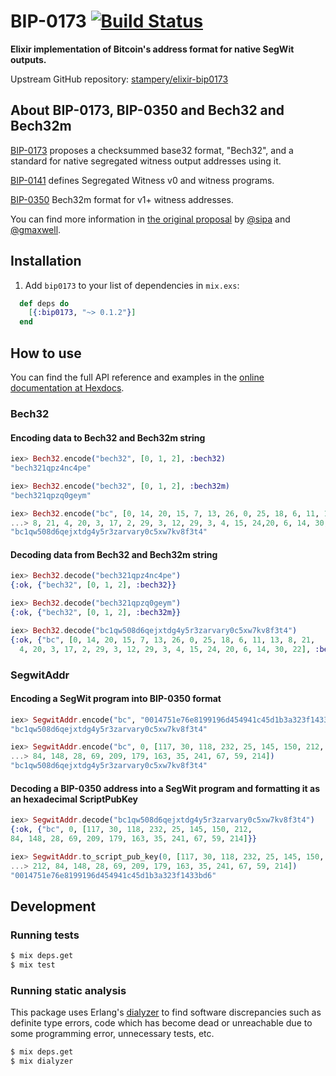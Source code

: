 # BIP-0173 [![Build Status](https://travis-ci.org/stampery/elixir-bip0173.svg?branch=master)](https://travis-ci.org/stampery/elixir-bip0173)

**Elixir implementation of Bitcoin's address format for native SegWit outputs.**

Upstream GitHub repository: [stampery/elixir-bip0173](https://github.com/stampery/elixir-bip0173)

## About BIP-0173, BIP-0350 and Bech32 and Bech32m

[BIP-0173](https://github.com/bitcoin/bips/blob/master/bip-0173.mediawiki) proposes a checksummed base32 format, "Bech32", and a standard for native segregated witness output addresses using it.

[BIP-0141](https://github.com/bitcoin/bips/blob/master/bip-0141.mediawiki) defines Segregated Witness v0 and witness programs.

[BIP-0350](https://github.com/bitcoin/bips/blob/master/bip-0350.mediawiki) Bech32m format for v1+ witness addresses.

You can find more information in [the original proposal](https://github.com/bitcoin/bips/blob/master/bip-0173.mediawiki) by [@sipa](https://github.com/sipa) and [@gmaxwell](https://github.com/gmaxwell).

## Installation

  1. Add `bip0173` to your list of dependencies in `mix.exs`:

```elixir
  def deps do
    [{:bip0173, "~> 0.1.2"}]
  end
```

## How to use

You can find the full API reference and examples in the [online documentation at Hexdocs](https://hexdocs.pm/bip0173/api-reference.html).

### Bech32

#### Encoding data to Bech32 and Bech32m string
```elixir
iex> Bech32.encode("bech32", [0, 1, 2], :bech32)
"bech321qpz4nc4pe"
```
```elixir
iex> Bech32.encode("bech32", [0, 1, 2], :bech32m)
"bech321qpzq0geym"
```
```elixir
iex> Bech32.encode("bc", [0, 14, 20, 15, 7, 13, 26, 0, 25, 18, 6, 11, 13,
...> 8, 21, 4, 20, 3, 17, 2, 29, 3, 12, 29, 3, 4, 15, 24,20, 6, 14, 30, 22], :bech32)
"bc1qw508d6qejxtdg4y5r3zarvary0c5xw7kv8f3t4"
```

#### Decoding data from Bech32 and Bech32m string
```elixir
iex> Bech32.decode("bech321qpz4nc4pe")
{:ok, {"bech32", [0, 1, 2], :bech32}}
```
```elixir
iex> Bech32.decode("bech321qpzq0geym")
{:ok, {"bech32", [0, 1, 2], :bech32m}}
```
``` elixir
iex> Bech32.decode("bc1qw508d6qejxtdg4y5r3zarvary0c5xw7kv8f3t4")
{:ok, {"bc", [0, 14, 20, 15, 7, 13, 26, 0, 25, 18, 6, 11, 13, 8, 21,
  4, 20, 3, 17, 2, 29, 3, 12, 29, 3, 4, 15, 24, 20, 6, 14, 30, 22], :bech32}}
```

### SegwitAddr

#### Encoding a SegWit program into BIP-0350 format
```elixir
iex> SegwitAddr.encode("bc", "0014751e76e8199196d454941c45d1b3a323f1433bd6")
"bc1qw508d6qejxtdg4y5r3zarvary0c5xw7kv8f3t4"
```
```elixir
iex> SegwitAddr.encode("bc", 0, [117, 30, 118, 232, 25, 145, 150, 212,
...> 84, 148, 28, 69, 209, 179, 163, 35, 241, 67, 59, 214])
"bc1qw508d6qejxtdg4y5r3zarvary0c5xw7kv8f3t4"
```

#### Decoding a BIP-0350 address into a SegWit program and formatting it as an hexadecimal ScriptPubKey
```elixir
iex> SegwitAddr.decode("bc1qw508d6qejxtdg4y5r3zarvary0c5xw7kv8f3t4")
{:ok, {"bc", 0, [117, 30, 118, 232, 25, 145, 150, 212,
84, 148, 28, 69, 209, 179, 163, 35, 241, 67, 59, 214]}}
```
```elixir
iex> SegwitAddr.to_script_pub_key(0, [117, 30, 118, 232, 25, 145, 150,
...> 212, 84, 148, 28, 69, 209, 179, 163, 35, 241, 67, 59, 214])
"0014751e76e8199196d454941c45d1b3a323f1433bd6"
```

## Development

### Running tests
```bash
$ mix deps.get
$ mix test
```

### Running static analysis

This package uses Erlang's [dialyzer](http://erlang.org/doc/man/dialyzer.html) to find software discrepancies such as definite type errors, code which has become dead or unreachable due to some programming error, unnecessary tests, etc.

```bash
$ mix deps.get
$ mix dialyzer
```

